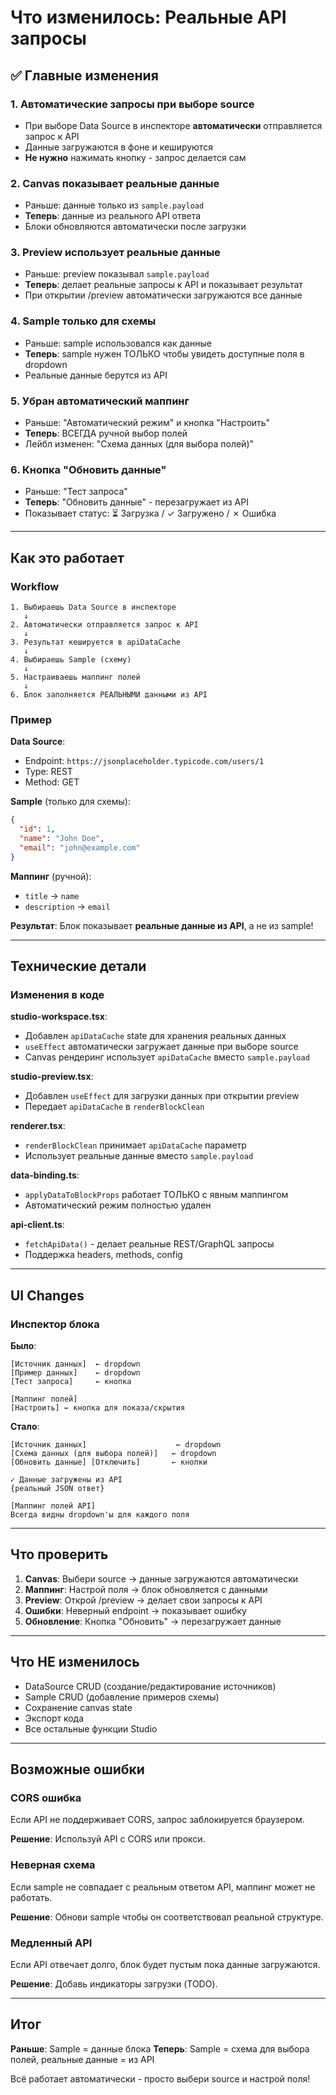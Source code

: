 # Что изменилось: Реальные API запросы

## ✅ Главные изменения

### 1. **Автоматические запросы при выборе source**
- При выборе Data Source в инспекторе **автоматически** отправляется запрос к API
- Данные загружаются в фоне и кешируются
- **Не нужно** нажимать кнопку - запрос делается сам

### 2. **Canvas показывает реальные данные**
- Раньше: данные только из `sample.payload`
- **Теперь**: данные из реального API ответа
- Блоки обновляются автоматически после загрузки

### 3. **Preview использует реальные данные**
- Раньше: preview показывал `sample.payload`
- **Теперь**: делает реальные запросы к API и показывает результат
- При открытии /preview автоматически загружаются все данные

### 4. **Sample только для схемы**
- Раньше: sample использовался как данные
- **Теперь**: sample нужен ТОЛЬКО чтобы увидеть доступные поля в dropdown
- Реальные данные берутся из API

### 5. **Убран автоматический маппинг**
- Раньше: "Автоматический режим" и кнопка "Настроить"
- **Теперь**: ВСЕГДА ручной выбор полей
- Лейбл изменен: "Схема данных (для выбора полей)"

### 6. **Кнопка "Обновить данные"**
- Раньше: "Тест запроса"
- **Теперь**: "Обновить данные" - перезагружает из API
- Показывает статус: ⏳ Загрузка / ✓ Загружено / ✗ Ошибка

---

## Как это работает

### Workflow

```
1. Выбираешь Data Source в инспекторе
   ↓
2. Автоматически отправляется запрос к API
   ↓
3. Результат кешируется в apiDataCache
   ↓
4. Выбираешь Sample (схему)
   ↓
5. Настраиваешь маппинг полей
   ↓
6. Блок заполняется РЕАЛЬНЫМИ данными из API
```

### Пример

**Data Source**:
- Endpoint: `https://jsonplaceholder.typicode.com/users/1`
- Type: REST
- Method: GET

**Sample** (только для схемы):
```json
{
  "id": 1,
  "name": "John Doe",
  "email": "john@example.com"
}
```

**Маппинг** (ручной):
- `title` → `name`
- `description` → `email`

**Результат**: Блок показывает **реальные данные из API**, а не из sample!

---

## Технические детали

### Изменения в коде

**studio-workspace.tsx**:
- Добавлен `apiDataCache` state для хранения реальных данных
- `useEffect` автоматически загружает данные при выборе source
- Canvas рендеринг использует `apiDataCache` вместо `sample.payload`

**studio-preview.tsx**:
- Добавлен `useEffect` для загрузки данных при открытии preview
- Передает `apiDataCache` в `renderBlockClean`

**renderer.tsx**:
- `renderBlockClean` принимает `apiDataCache` параметр
- Использует реальные данные вместо `sample.payload`

**data-binding.ts**:
- `applyDataToBlockProps` работает ТОЛЬКО с явным маппингом
- Автоматический режим полностью удален

**api-client.ts**:
- `fetchApiData()` - делает реальные REST/GraphQL запросы
- Поддержка headers, methods, config

---

## UI Changes

### Инспектор блока

**Было**:
```
[Источник данных]  ← dropdown
[Пример данных]    ← dropdown
[Тест запроса]     ← кнопка

[Маппинг полей]
[Настроить] ← кнопка для показа/скрытия
```

**Стало**:
```
[Источник данных]                    ← dropdown
[Схема данных (для выбора полей)]   ← dropdown
[Обновить данные] [Отключить]       ← кнопки

✓ Данные загружены из API
{реальный JSON ответ}

[Маппинг полей API]
Всегда видны dropdown'ы для каждого поля
```

---

## Что проверить

1. **Canvas**: Выбери source → данные загружаются автоматически
2. **Маппинг**: Настрой поля → блок обновляется с данными
3. **Preview**: Открой /preview → делает свои запросы к API
4. **Ошибки**: Неверный endpoint → показывает ошибку
5. **Обновление**: Кнопка "Обновить" → перезагружает данные

---

## Что НЕ изменилось

- DataSource CRUD (создание/редактирование источников)
- Sample CRUD (добавление примеров схемы)
- Сохранение canvas state
- Экспорт кода
- Все остальные функции Studio

---

## Возможные ошибки

### CORS ошибка
Если API не поддерживает CORS, запрос заблокируется браузером.

**Решение**: Используй API с CORS или прокси.

### Неверная схема
Если sample не совпадает с реальным ответом API, маппинг может не работать.

**Решение**: Обнови sample чтобы он соответствовал реальной структуре.

### Медленный API
Если API отвечает долго, блок будет пустым пока данные загружаются.

**Решение**: Добавь индикаторы загрузки (TODO).

---

## Итог

**Раньше**: Sample = данные блока
**Теперь**: Sample = схема для выбора полей, реальные данные = из API

Всё работает автоматически - просто выбери source и настрой поля!
